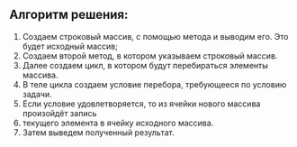 ## Алгоритм решения:
1. Создаем строковый массив, с помощью метода и выводим его. Это будет исходный массив;
2. Создаем второй метод, в котором указываем строковый массив.
3. Далее создаем цикл, в котором будут перебираться элементы массива.
4. В теле цикла создаем условие перебора, требующееся по условию задачи.
5. Если условие удовлетворяется, то из ячейки нового массива произойдёт запись 
6. текущего элемента в ячейку исходного массива.
7. Затем выведем полученный результат.
